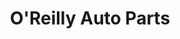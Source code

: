 ---
title: "O'Reilly Auto Parts"
url: /indianapolis/oreilly-auto-parts-east-38th-street/
shop: Autoteile
---